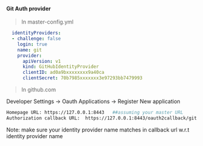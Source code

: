 #### Git Auth provider
> In master-config.yml    

```yml
  identityProviders:
  - challenge: false
    login: true
    name: git
    provider:
      apiVersion: v1
      kind: GitHubIdentityProvider
      clientID: ad0a9bxxxxxxxx9a40ca
      clientSecret: 70b7985xxxxxxx3e97293bb7479993
 ```     
 
 > In github.com 
 
 Developer Settings -> Oauth Applications -> Register New application
 
 ```sh
 Homepage URL: https://127.0.0.1:8443   ##assuming your master URL
 Authorization callback URL:  https://127.0.0.1:8443/oauth2callback/git
 ```
 
 Note:  make sure  your identity provider name matches in callback url w.r.t identity provider name
 
